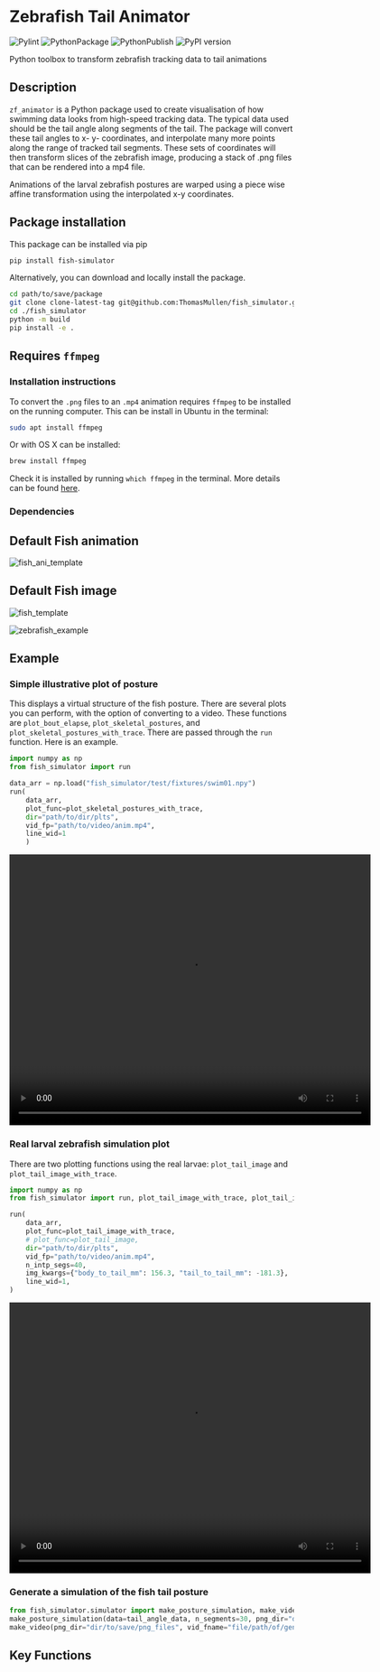 # Zebrafish Tail Animator

![Pylint](https://github.com/ThomasMullen/zf_animator_tsm/actions/workflows/pylint.yml/badge.svg)
![PythonPackage](https://github.com/ThomasMullen/zf_animator_tsm/actions/workflows/python-package.yml/badge.svg)
![PythonPublish](https://github.com/ThomasMullen/zf_animator_tsm/actions/workflows/python-publish.yml/badge.svg)
![PyPI version](https://badge.fury.io/py/fish-simulator.svg)

Python toolbox to transform zebrafish tracking data to tail animations

## Description

`zf_animator` is a Python package used to create visualisation of how swimming data looks from high-speed tracking data.
The typical data used should be the tail angle along segments of the tail.
The package will convert these tail angles to x- y- coordinates, and interpolate many more points along the range of tracked tail segments.
These sets of coordinates will then transform slices of the zebrafish image, producing a stack of .png files that can be rendered into a mp4 file.

Animations of the larval zebrafish postures are warped using a piece wise affine transformation using the interpolated x-y coordinates.


## Package installation

This package can be installed via pip

```bash
pip install fish-simulator
```

Alternatively, you can download and locally install the package.

```bash
cd path/to/save/package
git clone clone-latest-tag git@github.com:ThomasMullen/fish_simulator.git
cd ./fish_simulator
python -m build
pip install -e .
```

## Requires `ffmpeg`

### Installation instructions

To convert the `.png` files to an `.mp4` animation requires `ffmpeg` to be installed on the running computer.
This can be install in Ubuntu in the terminal:

```bash
sudo apt install ffmpeg
```

Or with OS X can be installed:

```bash
brew install ffmpeg
```

Check it is installed by running `which ffmpeg` in the terminal. More details can be found [here](https://github.com/kkroening/ffmpeg-python/tree/master).

### Dependencies

## Default Fish animation

![fish_ani_template](https://github.com/ThomasMullen/fish_simulator/fish_imgs/fish_animate.png)


## Default Fish image

![fish_template](https://github.com/ThomasMullen/fish_simulator/fish_imgs/fish.png)


![zebrafish_example](https://github.com/ThomasMullen/fish_simulator/fish_imgs/example_sim.gif)

## Example

### Simple illustrative plot of posture

This displays a virtual structure of the fish posture. There are several plots you can perform, with the option of converting to a video.
These functions are `plot_bout_elapse`, `plot_skeletal_postures`, and `plot_skeletal_postures_with_trace`. There are passed through the `run` function. Here is an example.

```python
import numpy as np
from fish_simulator import run

data_arr = np.load("fish_simulator/test/fixtures/swim01.npy")
run(
    data_arr,
    plot_func=plot_skeletal_postures_with_trace,
    dir="path/to/dir/plts",
    vid_fp="path/to/video/anim.mp4",
    line_wid=1
    )
```

<video src="https://github.com/ThomasMullen/fish_simulator/fish_simulator/examples/demo_vid/run_ani_swim01.mp4" width="640" height="480" controls>
Your browser does not support the video tag.
</video>

### Real larval zebrafish simulation plot

There are two plotting functions using the real larvae: `plot_tail_image` and `plot_tail_image_with_trace`.

```python
import numpy as np
from fish_simulator import run, plot_tail_image_with_trace, plot_tail_image

run(
    data_arr,
    plot_func=plot_tail_image_with_trace,
    # plot_func=plot_tail_image,
    dir="path/to/dir/plts",
    vid_fp="path/to/video/anim.mp4",
    n_intp_segs=40,
    img_kwargs={"body_to_tail_mm": 156.3, "tail_to_tail_mm": -181.3},
    line_wid=1,
)
```

<video src="https://github.com/ThomasMullen/fish_simulator/examples/demo_vid/run_img_swim01.mp4" width="640" height="480" controls>
Your browser does not support the video tag.
</video>

### Generate a simulation of the fish tail posture

```python
from fish_simulator.simulator import make_posture_simulation, make_video
make_posture_simulation(data=tail_angle_data, n_segments=30, png_dir="dir/to/save/png_files")
make_video(png_dir="dir/to/save/png_files", vid_fname="file/path/of/generated_vid.mp4")
```

## Key Functions
